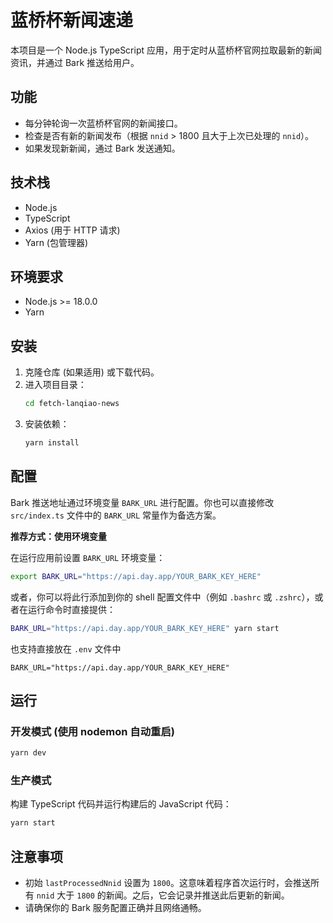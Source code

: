 # 蓝桥杯新闻速递

本项目是一个 Node.js TypeScript 应用，用于定时从蓝桥杯官网拉取最新的新闻资讯，并通过 Bark 推送给用户。

## 功能

- 每分钟轮询一次蓝桥杯官网的新闻接口。
- 检查是否有新的新闻发布（根据 `nnid` > 1800 且大于上次已处理的 `nnid`）。
- 如果发现新新闻，通过 Bark 发送通知。

## 技术栈

- Node.js
- TypeScript
- Axios (用于 HTTP 请求)
- Yarn (包管理器)

## 环境要求

- Node.js >= 18.0.0
- Yarn

## 安装

1. 克隆仓库 (如果适用) 或下载代码。
2. 进入项目目录：
   ```bash
   cd fetch-lanqiao-news
   ```
3. 安装依赖：
   ```bash
   yarn install
   ```

## 配置

Bark 推送地址通过环境变量 `BARK_URL` 进行配置。你也可以直接修改 `src/index.ts` 文件中的 `BARK_URL` 常量作为备选方案。

**推荐方式：使用环境变量**

在运行应用前设置 `BARK_URL` 环境变量：
```bash
export BARK_URL="https://api.day.app/YOUR_BARK_KEY_HERE"
```
或者，你可以将此行添加到你的 shell 配置文件中（例如 `.bashrc` 或 `.zshrc`），或者在运行命令时直接提供：
```bash
BARK_URL="https://api.day.app/YOUR_BARK_KEY_HERE" yarn start
```
也支持直接放在 `.env` 文件中
```
BARK_URL="https://api.day.app/YOUR_BARK_KEY_HERE"
```

## 运行

### 开发模式 (使用 nodemon 自动重启)

```bash
yarn dev
```

### 生产模式

构建 TypeScript 代码并运行构建后的 JavaScript 代码：
   ```bash
   yarn start
   ```

## 注意事项

- 初始 `lastProcessedNnid` 设置为 `1800`。这意味着程序首次运行时，会推送所有 `nnid` 大于 `1800` 的新闻。之后，它会记录并推送此后更新的新闻。
- 请确保你的 Bark 服务配置正确并且网络通畅。